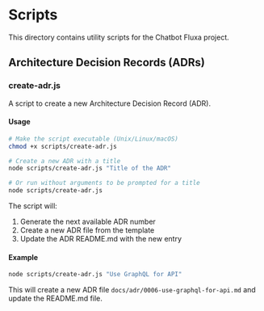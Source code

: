 # Scripts

This directory contains utility scripts for the Chatbot Fluxa project.

## Architecture Decision Records (ADRs)

### create-adr.js

A script to create a new Architecture Decision Record (ADR).

#### Usage

```bash
# Make the script executable (Unix/Linux/macOS)
chmod +x scripts/create-adr.js

# Create a new ADR with a title
node scripts/create-adr.js "Title of the ADR"

# Or run without arguments to be prompted for a title
node scripts/create-adr.js
```

The script will:
1. Generate the next available ADR number
2. Create a new ADR file from the template
3. Update the ADR README.md with the new entry

#### Example

```bash
node scripts/create-adr.js "Use GraphQL for API"
```

This will create a new ADR file `docs/adr/0006-use-graphql-for-api.md` and update the README.md file.
